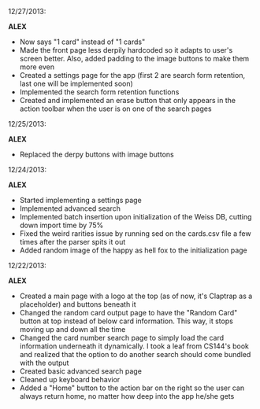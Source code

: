 12/27/2013:

<b>ALEX</b>
- Now says "1 card" instead of "1 cards"
- Made the front page less derpily hardcoded so it adapts to user's screen better. Also, added padding to the image buttons to make them more even
- Created a settings page for the app (first 2 are search form retention, last one will be implemented soon)
- Implemented the search form retention functions
- Created and implemented an erase button that only appears in the action toolbar when the user is on one of the search pages

12/25/2013:

<b>ALEX</b>
- Replaced the derpy buttons with image buttons

12/24/2013:

<b>ALEX</b>
- Started implementing a settings page
- Implemented advanced search
- Implemented batch insertion upon initialization of the Weiss DB, cutting down import time by 75%
- Fixed the weird rarities issue by running sed on the cards.csv file a few times after the parser spits it out
- Added random image of the happy as hell fox to the initialization page

12/22/2013:

<b>ALEX</b>
- Created a main page with a logo at the top (as of now, it's Claptrap as a placeholder) and buttons beneath it
- Changed the random card output page to have the "Random Card" button at top instead of below card information. This way, it stops moving up and down all the time
- Changed the card number search page to simply load the card information underneath it dynamically. I took a leaf from CS144's book and realized that the option to do another search should come bundled with the output
- Created basic advanced search page
- Cleaned up keyboard behavior
- Added a "Home" button to the action bar on the right so the user can always return home, no matter how deep into the app he/she gets
